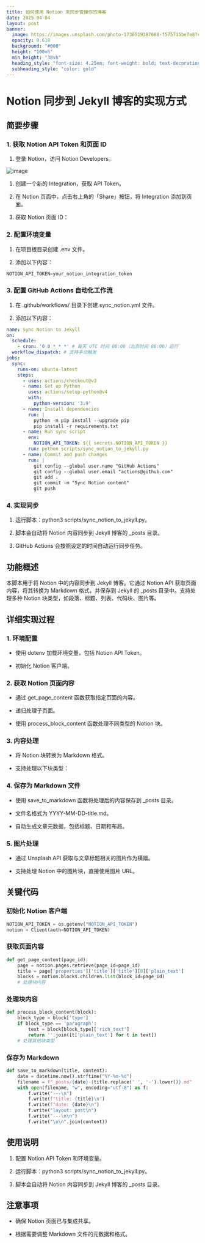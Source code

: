 ```yaml
---
title: 如何使用 Notion 来同步管理你的博客
date: 2025-04-04
layout: post
banner:
  image: https://images.unsplash.com/photo-1736519387668-f575715be7e8?crop=entropy&cs=tinysrgb&fit=max&fm=jpg&ixid=M3w2OTIwMzJ8MHwxfHJhbmRvbXx8fHx8fHx8fDE3NDM4MDUxMjd8&ixlib=rb-4.0.3&q=80&w=1080
  opacity: 0.618
  background: "#000"
  height: "100vh"
  min_height: "38vh"
  heading_style: "font-size: 4.25em; font-weight: bold; text-decoration: underline"
  subheading_style: "color: gold"
---
```


# Notion 同步到 Jekyll 博客的实现方式

## 简要步骤

### 1. 获取 Notion API Token 和页面 ID

1. 登录 Notion，访问 Notion Developers。

![image](https://prod-files-secure.s3.us-west-2.amazonaws.com/a7a0cc5a-89b9-4cda-8686-1fba0ca52f40/d19c1afe-dea5-4312-9333-786b0ba83054/image.png?X-Amz-Algorithm=AWS4-HMAC-SHA256&X-Amz-Content-Sha256=UNSIGNED-PAYLOAD&X-Amz-Credential=ASIAZI2LB4662CRRSTCA%2F20250404%2Fus-west-2%2Fs3%2Faws4_request&X-Amz-Date=20250404T221846Z&X-Amz-Expires=3600&X-Amz-Security-Token=IQoJb3JpZ2luX2VjEKb%2F%2F%2F%2F%2F%2F%2F%2F%2F%2FwEaCXVzLXdlc3QtMiJGMEQCICf7Pej0ENafDPZqI71e86zhs%2FjROK4%2FS9TI9XLK8iBzAiAjPXTL5m3m1qQHJPN1zIaZaofNnkPnPuIpfGfOp9TVQSr%2FAwgfEAAaDDYzNzQyMzE4MzgwNSIMizObniurQ%2B1yEn4wKtwDaKsMLYQPoXue4giEmzgu1T2hclX2D0WTvXwnnWF2GFLyi2H%2Fn4PqTO%2F0CXtbwKghyw39por0oZEgAa2yxTIhtl62f9Cs25oqZ%2Bgv%2ByfuSQ3AsbvNjOVHWPsCNbildpx3CYNLqcyNhuyJsXfoeF1i1jBdNCDC%2BEToBavj42DQVxl%2F0mP56JkzG8EaRl9741Lx9%2BP%2FHf8h0R%2BWBZqSX6GrgJUS5veB8lerCHjmG0aajUIiB0glFNksbs%2FPn6JPTaT34ladx5h77lnI0Wz%2BEkYlwI4c4FPD6416MEVGtyyRjqc5nYf5H1%2Bbhq0d%2FgHkM2iCrMqIWyEpVXAR8%2FpvUtNFhb4ctfY6hEVB8vq85veSnGRqTpTvCaVe15WVaGpNnQlg1Cfz%2BXZif32K39UtVjBDO5y4k1MCj1mkBja5uAlKbaky9wCVp47cmb8CJwdOel4wHTs%2FQAJZIiCyX56BicoDX3lY0EUeGhvSmdWemwLWg39u%2FTX%2B6dPHzpwgWCqtvFNHQY0p61l2I1%2B%2BsViARM%2Bur6Qt4eIzxuj3MX1XxxAX2sqzoV88s5Yc1k0zY9fuYVpwftEIBxaWAPzM72ToZVCSfk%2BTqWOxleJI8suqEh264KgRnOKk3dDiLBBxXgswpaHBvwY6pgGG4jXgdu1uP%2FLmsn5zYqSnHX%2Bn4OIEI%2Br7TCOibK5oJNHHEL4s6uKLUYFf%2BcGqmvmLTsdvFIe2JTUmimO7ABSHopNGIRugpuIeqhnW6N39M%2FHKl0I2yO8wYPOzSKW4z5nM5A1AdQP%2FZUwZjCLPh8%2B5XBEAm1dxyv%2FhC7dVSfSbQB6QsQCvI7OYi1FfENJ9jNJvfKe%2FyBYlBZdc9oFsGakfMWGFqInK&X-Amz-Signature=cac84f8862e3e835dcf38664ca6c08e05ed7522aaac96fe419871e66e0f1a469&X-Amz-SignedHeaders=host&x-id=GetObject)

1. 创建一个新的 Integration，获取 API Token。

1. 在 Notion 页面中，点击右上角的「Share」按钮，将 Integration 添加到页面。

1. 获取 Notion 页面 ID：


### 2. 配置环境变量

1. 在项目根目录创建 .env 文件。

1. 添加以下内容：

```javascript
NOTION_API_TOKEN=your_notion_integration_token
```

### 3. 配置 GitHub Actions 自动化工作流

1. 在 .github/workflows/ 目录下创建 sync_notion.yml 文件。

1. 添加以下内容：

```yaml
name: Sync Notion to Jekyll
on:
  schedule:
    - cron: '0 0 * * *' # 每天 UTC 时间 00:00（北京时间 08:00）运行
  workflow_dispatch: # 支持手动触发
jobs:
  sync:
    runs-on: ubuntu-latest
    steps:
      - uses: actions/checkout@v3
      - name: Set up Python
        uses: actions/setup-python@v4
        with:
          python-version: '3.9'
      - name: Install dependencies
        run: |
          python -m pip install --upgrade pip
          pip install -r requirements.txt
      - name: Run sync script
        env:
          NOTION_API_TOKEN: ${{ secrets.NOTION_API_TOKEN }}
        run: python scripts/sync_notion_to_jekyll.py
      - name: Commit and push changes
        run: |
          git config --global user.name "GitHub Actions"
          git config --global user.email "actions@github.com"
          git add .
          git commit -m "Sync Notion content"
          git push
```

### 4. 实现同步

1. 运行脚本：python3 scripts/sync_notion_to_jekyll.py。

1. 脚本会自动将 Notion 内容同步到 Jekyll 博客的 _posts 目录。

1. GitHub Actions 会按照设定的时间自动运行同步任务。

## 功能概述

本脚本用于将 Notion 中的内容同步到 Jekyll 博客。它通过 Notion API 获取页面内容，将其转换为 Markdown 格式，并保存到 Jekyll 的 _posts 目录中。支持处理多种 Notion 块类型，如段落、标题、列表、代码块、图片等。

## 详细实现过程

### 1. 环境配置

- 使用 dotenv 加载环境变量，包括 Notion API Token。

- 初始化 Notion 客户端。

### 2. 获取 Notion 页面内容

- 通过 get_page_content 函数获取指定页面的内容。

- 递归处理子页面。

- 使用 process_block_content 函数处理不同类型的 Notion 块。

### 3. 内容处理

- 将 Notion 块转换为 Markdown 格式。

- 支持处理以下块类型：


### 4. 保存为 Markdown 文件

- 使用 save_to_markdown 函数将处理后的内容保存到 _posts 目录。

- 文件名格式为 YYYY-MM-DD-title.md。

- 自动生成文章元数据，包括标题、日期和布局。

### 5. 图片处理

- 通过 Unsplash API 获取与文章标题相关的图片作为横幅。

- 支持处理 Notion 中的图片块，直接使用图片 URL。

## 关键代码

### 初始化 Notion 客户端

```python
NOTION_API_TOKEN = os.getenv("NOTION_API_TOKEN")
notion = Client(auth=NOTION_API_TOKEN)
```

### 获取页面内容

```python
def get_page_content(page_id):
    page = notion.pages.retrieve(page_id=page_id)
    title = page['properties']['title']['title'][0]['plain_text']
    blocks = notion.blocks.children.list(block_id=page_id)
    # 处理块内容
```

### 处理块内容

```python
def process_block_content(block):
    block_type = block['type']
    if block_type == 'paragraph':
        text = block[block_type]['rich_text']
        return ''.join([t['plain_text'] for t in text])
    # 处理其他块类型
```

### 保存为 Markdown

```python
def save_to_markdown(title, content):
    date = datetime.now().strftime("%Y-%m-%d")
    filename = f"_posts/{date}-{title.replace(' ', '-').lower()}.md"
    with open(filename, "w", encoding="utf-8") as f:
        f.write("---\n")
        f.write(f"title: {title}\n")
        f.write(f"date: {date}\n")
        f.write("layout: post\n")
        f.write("---\n\n")
        f.write("\n\n".join(content))
```

## 使用说明

1. 配置 Notion API Token 和环境变量。

1. 运行脚本：python3 scripts/sync_notion_to_jekyll.py。

1. 脚本会自动将 Notion 内容同步到 Jekyll 博客的 _posts 目录。

## 注意事项

- 确保 Notion 页面已与集成共享。

- 根据需要调整 Markdown 文件的元数据和格式。